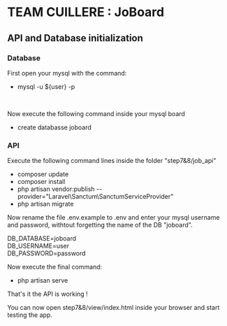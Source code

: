 <h1>TEAM CUILLERE : JoBoard</h1>
<h2>API and Database initialization</h2>
<h3>Database</h3>
<p>First open your mysql with the command: </p>
<ul>
	<li> mysql -u ${user} -p</li>
</ul>
<br>
<p>Now execute the following command inside your mysql board</p>
<ul>
	<li>create databasse joboard</li>
</ul>

<h3>API</h3>
<p>Execute the following command lines inside the folder "step7&8/job_api"</p>
<ul>
	<li>composer update</li>
	<li>composer install</li>
	<li>php artisan vendor:publish --provider="Laravel\Sanctum\SanctumServiceProvider"</li>
	<li>php artisan migrate</li>
</ul>
<p>Now rename the file .env.example to .env and enter your mysql username and password, withtout forgetting the name of the DB "joboard".</p>
<p>DB_DATABASE=joboard<br>
DB_USERNAME=user<br>
DB_PASSWORD=password
</p>
<p>Now execute the final command:</p>
<ul>
	<li>php artisan serve</li>
</ul>
<p>That's it the API is working !</p>
<p>You can now open step7&8/view/index.html inside your browser and start testing the app.</p>